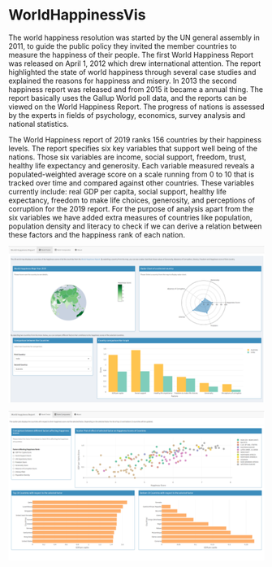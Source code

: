 # WorldHappinessVis
The world happiness resolution was started by the UN general assembly in 2011, to guide the public policy they invited the member countries to measure the happiness of their people. The first World Happiness Report was released on April 1, 2012 which drew international attention. The report highlighted the state of world happiness through several case studies and explained the reasons for happiness and misery. In 2013 the second happiness report was released and from 2015 it became a annual thing. The report basically uses the Gallup World poll data, and the reports can be viewed on the World Happiness Report. The progress of nations is assessed by the experts in fields of psychology, economics, survey analysis and national statistics.

The World Happiness report of 2019 ranks 156 countries by their happiness levels. The report specifies six key variables that support well being of the nations. Those six variables are income, social support, freedom, trust, healthy life expectancy and generosity. Each variable measured reveals a populated-weighted average score on a scale running from 0 to 10 that is tracked over time and compared against other countries. These variables currently include: real GDP per capita, social support, healthy life expectancy, freedom to make life choices, generosity, and perceptions of corruption for the 2019 report. For the purpose of analysis apart from the six variables we have added extra measures of countries like population, population density and literacy to check if we can derive a relation between these factors and the happiness rank of each nation.

![Rank Finder](VIS1.PNG)

![Rank Comparator](VIS2.PNG)

